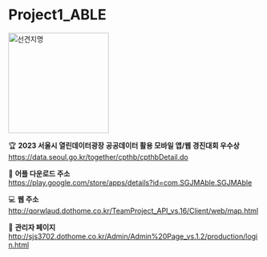 # Project1_ABLE
<img src="https://github.com/KoYesung/Project1_ABLE/assets/131944189/17ea098e-ccde-49c4-8638-19d9e27f67d1" alt="선견지명" width="200" height="200">


🏆 <b>2023 서울시 열린데이터광장 공공데이터 활용 모바일 앱/웹 경진대회 우수상</b>
https://data.seoul.go.kr/together/cpthb/cpthbDetail.do


📲 <b>어플 다운로드 주소</b>
<br>
https://play.google.com/store/apps/details?id=com.SGJMAble.SGJMAble


💻 <b>웹 주소</b>
<br>
http://qorwlaud.dothome.co.kr/TeamProject_API_vs.16/Client/web/map.html

📌 <b>관리자 페이지</b>
<br>
http://sjs3702.dothome.co.kr/Admin/Admin%20Page_vs.1.2/production/login.html
